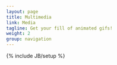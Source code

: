 ```yaml
---
layout: page
title: Multimedia
link: Media
tagline: Get your fill of animated gifs!
weight: 2
group: navigation
---
```

{% include JB/setup %}
